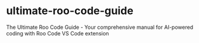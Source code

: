# ultimate-roo-code-guide
The Ultimate Roo Code Guide - Your comprehensive manual for AI-powered coding with Roo Code VS Code extension
